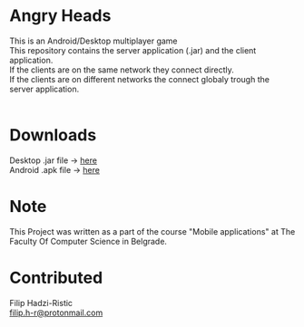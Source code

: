 # Angry Heads
This is an Android/Desktop multiplayer game<br>
This repository contains the server application (.jar) and the client application.<br>
If the clients are on the same network they connect directly.<br>
If the clients are on different networks the connect globaly trough the server application.<br><br>


# Downloads 
Desktop .jar file -> [here](https://github.com/filiph-r/Angry_Heads/raw/master/executables/Angry%20Heads.jar)<br>
Android .apk file -> [here](https://github.com/filiph-r/Angry_Heads/raw/master/executables/android-debug.apk)<br>

# Note
This Project was written as a part of the course "Mobile applications" at The Faculty Of Computer Science in Belgrade.

# Contributed
Filip Hadzi-Ristic<br>
filip.h-r@protonmail.com<br>
